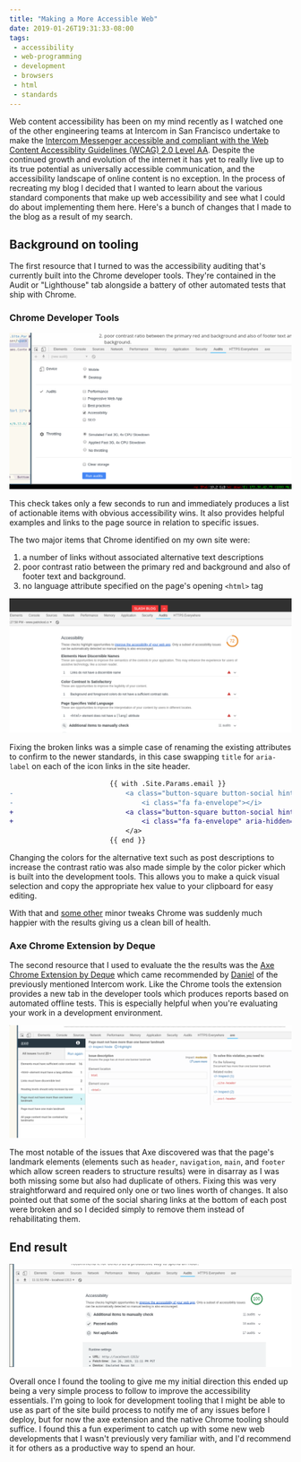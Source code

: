 ```yaml
---
title: "Making a More Accessible Web"
date: 2019-01-26T19:31:33-08:00
tags:
 - accessibility
 - web-programming
 - development
 - browsers
 - html
 - standards
---
```


Web content accessibility has been on my mind recently as I watched one of the other engineering teams at Intercom in San Francisco undertake to make the [Intercom Messenger accessible and compliant with the Web Content Accessiblity Guidelines (WCAG) 2.0 Level AA](https://app.intercom.com/a/changes/563). Despite the continued growth and evolution of the internet it has yet to really live up to its true potential as universally accessible communication, and the accessibility landscape of online content is no exception. In the process of recreating my blog I decided that I wanted to learn about the various standard components that make up web accessibility and see what I could do about implementing them here. Here's a bunch of changes that I made to the blog as a result of my search.

## Background on tooling

The first resource that I turned to was the accessibility auditing that's currently built into the Chrome developer tools. They're contained in the Audit or "Lighthouse" tab alongside a battery of other automated tests that ship with Chrome.

### Chrome Developer Tools

![Chrome Developer Tools Accessibility Audit](/images/a-more-accessible-web/chrome-audit-page.png)

This check takes only a few seconds to run and immediately produces a list of actionable items with obvious accessibility wins. It also provides helpful examples and links to the page source in relation to specific issues.

The two major items that Chrome identified on my own site were:

 1. a number of links without associated alternative text descriptions
 2. poor contrast ratio between the primary red and background and also of footer text and background.
 3. no language attribute specified on the page's opening `<html>` tag

![Chrome Developer Tools Accessibility Audit Report](/images/a-more-accessible-web/chrome-audit-results.png)

Fixing the broken links was a simple case of renaming the existing attributes to confirm to the newer standards, in this case swapping `title` for `aria-label` on each of the icon links in the site header. 

```diff
                         {{ with .Site.Params.email }}
-                            <a class="button-square button-social hint--top" data-hint="Email" title="Email" href="mailto:{{ . }}">
-                                <i class="fa fa-envelope"></i>
+                            <a class="button-square button-social hint--top" data-hint="Email" aria-label="Email" href="mailto:{{ . }}">
+                                <i class="fa fa-envelope" aria-hidden="true" ></i>
                             </a>
                         {{ end }}
```

Changing the colors for the alternative text such as post descriptions to increase the contrast ratio was also made simple by the color picker which is built into the development tools. This allows you to make a quick visual selection and copy the appropriate hex value to your clipboard for easy editing.

With that and [some other](https://github.com/patrickod/ghostwriter/commit/b851a8124a4e6fe9bb01a1f963ed12ff61111c10) minor tweaks Chrome was suddenly much happier with the results giving us a clean bill of health.


### Axe Chrome Extension by Deque

The second resource that I used to evaluate the the results was the [Axe Chrome Extension by Deque](https://chrome.google.com/webstore/detail/axe/lhdoppojpmngadmnindnejefpokejbdd/related) which came recommended by [Daniel](https://twitter.com/DanoHusar/status/1089379590781292544) of the previously mentioned Intercom work. Like the Chrome tools the extension provides a new tab in the developer tools which produces reports based on automated offline tests. This is especially helpful when you're evaluating your work in a development environment.

![axe survey results tab](/images/a-more-accessible-web/axe-survey-results.png)

The most notable of the issues that Axe discovered was that the page's landmark elements (elements such as `header`, `navigation`, `main`, and `footer` which allow screen readers to structure results) were in disarray as I was both missing some but also had duplicate of others. Fixing this was very straightforward and required only one or two lines worth of changes. It also pointed out that some of the social sharing links at the bottom of each post were broken and so I decided simply to remove them instead of rehabilitating them.


## End result

![Google Chrome Accessibility Audit Green Health](/images/a-more-accessible-web/chrome-audit-green.png)

Overall once I found the tooling to give me my initial direction this ended up being a very simple process to follow to improve the accessibility essentials. I'm going to look for development tooling that I might be able to use as part of the site build process to notify me of any issues before I deploy, but for now the axe extension and the native Chrome tooling should suffice. I found this a fun experiment to catch up with some new web developments that I wasn't previously very familiar with, and I'd recommend it for others as a productive way to spend an hour.

